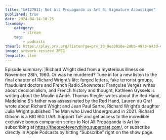 ```yaml
---
title: "&#127911; Not All Propaganda is Art 8: Signature Acoustique"
published: true
date: 2024-04-14-10-25
taxonomy:
    category:
        - stream
    tag:
        - podcasts
theurl: https://play.prx.org/listen?ge=prx_30_9e03010e-20bb-4973-a43d-d1c61d6bac66&uf=http%3A%2F%2Ffeeds.prx.org%2FTOE
image: artwork-resized.JPEG
template: item
---
```


Episode summary: ]Richard Wright died from a mysterious illness on November 28th, 1960. Or was he murdered? Tune in for a new listen to the final chapter of Richard Wright&rsquo;s life: forged letters, fake terrorist groups, fraudulent doctors and French Radio.Shownotes: Fran&ccedil;oise Verg&egrave;s writes about decolonialism, and French history and thought, Kathleen Gyssels is writing about the Moulin d&rsquo;And&eacute;. Thomas Riegler writes about the Red Hand, Madeleine S&rsquo;s father was assassinated by the Red Hand, Lauren du Graf wrote about Richard Wright and Jean Paul Sartre, Richard Wright&rsquo;s daughter Julia Wright published The Man who Lived Underground in 2021. Richard Gibson is a BIG BIG LIAR. Support ToE and get access to the incredible exclusive bonus companion series to Not All Propaganda is Art by subscribing at https://theoryofeverything.supercast.com/, or subscribe directly in Apple Podcasts by hitting &ldquo;Subscribe&rdquo; right on the show page.
